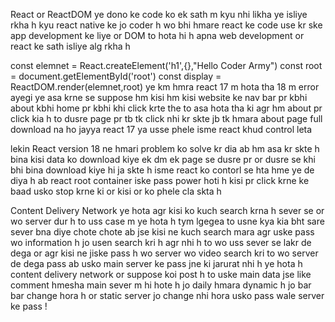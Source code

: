 <!-- React or ReactDOM dono hi object h  -->
React or ReactDOM ye dono ke code ko ek sath m kyu nhi likha
ye isliye rkha h kyu react native ke jo coder h wo bhi hmare react ke code use kr ske app development ke liye
or DOM to hota hi h apna web development or react ke sath isliye alg rkha h 


 <!-- // React Version 17 m hota tha asa  -->
const elemnet = React.createElement('h1',{},"Hello Coder Army")
const root = document.getElementById('root')
const display = ReactDOM.render(elemnet,root) ye km hmra react 17 m hota tha 18 m error ayegi 
ye asa krne se suppose hm kisi hm kisi website ke nav bar pr kbhi about kbhi home pr kbhi khi click krte the to asa hota tha ki agr hm about pr click kia h to dusre page pr tb tk click nhi kr skte jb tk hmara about page full download na ho jayya react 17 ya usse phele isme react khud control leta

<!-- NOte ->  -->
lekin React version 18 ne hmari problem ko solve kr dia ab hm asa kr skte h bina kisi data ko download kiye ek dm ek page se dusre pr or dusre se khi bhi bina download kiye hi ja skte h isme react ko contorl se hta hme ye de diya h ab react root container iske pass power hoti h kisi pr click krne ke baad usko stop krne ki or kisi or ko phele cla skta h


<!-- CDN (Content Delivery Network) -->
Content Delivery Network ye hota agr kisi ko kuch search krna h sever se or wo server dur h  to uss case m ye hota h tym lgegea to usne kya kia bht sare sever bna diye chote chote ab jse kisi ne kuch search mara agr uske pass wo information h jo usen search kri h agr nhi h to wo uss sever se lakr de dega or agr kisi ne jiske pass h wo server wo video search kri to wo server de dega pass ab usko main server ke pass jne ki jarurat nhi h ye hota h content delivery network or suppose koi post h to uske main data jse like comment hmesha main sever m hi hote h jo daily hmara dynamic h jo bar bar change hora h or static server jo change nhi hora usko pass wale server ke pass !